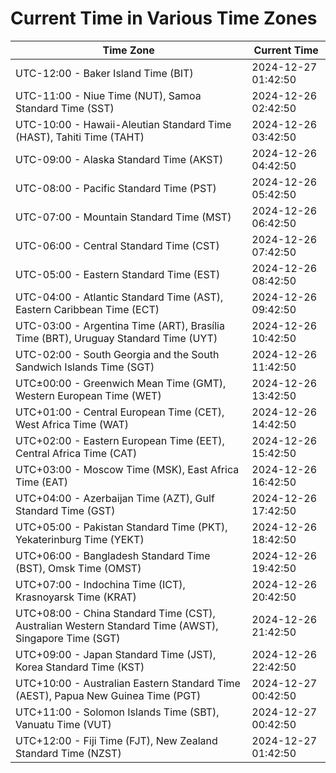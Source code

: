 # Current Time in Various Time Zones

| Time Zone | Current Time |
|-----------|--------------|
| UTC-12:00 - Baker Island Time (BIT) | 2024-12-27 01:42:50 |
| UTC-11:00 - Niue Time (NUT), Samoa Standard Time (SST) | 2024-12-26 02:42:50 |
| UTC-10:00 - Hawaii-Aleutian Standard Time (HAST), Tahiti Time (TAHT) | 2024-12-26 03:42:50 |
| UTC-09:00 - Alaska Standard Time (AKST) | 2024-12-26 04:42:50 |
| UTC-08:00 - Pacific Standard Time (PST) | 2024-12-26 05:42:50 |
| UTC-07:00 - Mountain Standard Time (MST) | 2024-12-26 06:42:50 |
| UTC-06:00 - Central Standard Time (CST) | 2024-12-26 07:42:50 |
| UTC-05:00 - Eastern Standard Time (EST) | 2024-12-26 08:42:50 |
| UTC-04:00 - Atlantic Standard Time (AST), Eastern Caribbean Time (ECT) | 2024-12-26 09:42:50 |
| UTC-03:00 - Argentina Time (ART), Brasília Time (BRT), Uruguay Standard Time (UYT) | 2024-12-26 10:42:50 |
| UTC-02:00 - South Georgia and the South Sandwich Islands Time (SGT) | 2024-12-26 11:42:50 |
| UTC±00:00 - Greenwich Mean Time (GMT), Western European Time (WET) | 2024-12-26 13:42:50 |
| UTC+01:00 - Central European Time (CET), West Africa Time (WAT) | 2024-12-26 14:42:50 |
| UTC+02:00 - Eastern European Time (EET), Central Africa Time (CAT) | 2024-12-26 15:42:50 |
| UTC+03:00 - Moscow Time (MSK), East Africa Time (EAT) | 2024-12-26 16:42:50 |
| UTC+04:00 - Azerbaijan Time (AZT), Gulf Standard Time (GST) | 2024-12-26 17:42:50 |
| UTC+05:00 - Pakistan Standard Time (PKT), Yekaterinburg Time (YEKT) | 2024-12-26 18:42:50 |
| UTC+06:00 - Bangladesh Standard Time (BST), Omsk Time (OMST) | 2024-12-26 19:42:50 |
| UTC+07:00 - Indochina Time (ICT), Krasnoyarsk Time (KRAT) | 2024-12-26 20:42:50 |
| UTC+08:00 - China Standard Time (CST), Australian Western Standard Time (AWST), Singapore Time (SGT) | 2024-12-26 21:42:50 |
| UTC+09:00 - Japan Standard Time (JST), Korea Standard Time (KST) | 2024-12-26 22:42:50 |
| UTC+10:00 - Australian Eastern Standard Time (AEST), Papua New Guinea Time (PGT) | 2024-12-27 00:42:50 |
| UTC+11:00 - Solomon Islands Time (SBT), Vanuatu Time (VUT) | 2024-12-27 00:42:50 |
| UTC+12:00 - Fiji Time (FJT), New Zealand Standard Time (NZST) | 2024-12-27 01:42:50 |
